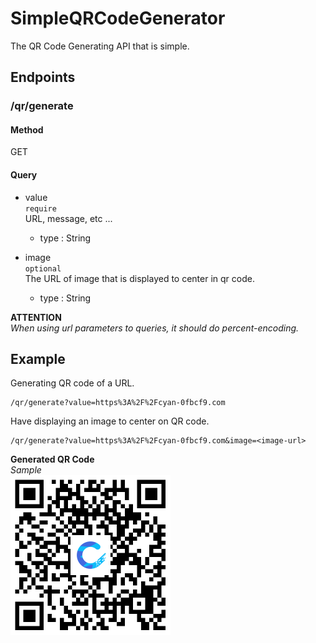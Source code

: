 # SimpleQRCodeGenerator
The QR Code Generating API that is simple.

## Endpoints
### /qr/generate

#### Method
GET

#### Query
* value  
`require`  
URL, message, etc ...  
    * type : String

* image  
`optional`  
The URL of image that is displayed to center in qr code.
    * type : String
    
**ATTENTION**  
*When using url parameters to queries, it should do percent-encoding.*
    
## Example
Generating QR code of a URL.  

```text
/qr/generate?value=https%3A%2F%2Fcyan-0fbcf9.com
```

Have displaying an image to center on QR code.
```text
/qr/generate?value=https%3A%2F%2Fcyan-0fbcf9.com&image=<image-url>
```

**Generated QR Code**  
*Sample*  
<img src="./src/main/resources/static/samples/generate.png" alt="sample" width=256 />